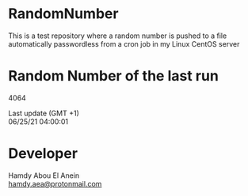 # RandomNumber    
This is a test repository where a random number is pushed to a file automatically passwordless from a cron job in my Linux CentOS server    
# Random Number of the last run   
4064
      
Last update (GMT +1)    
06/25/21 04:00:01
# Developer    
Hamdy Abou El Anein   
hamdy.aea@protonmail.com

